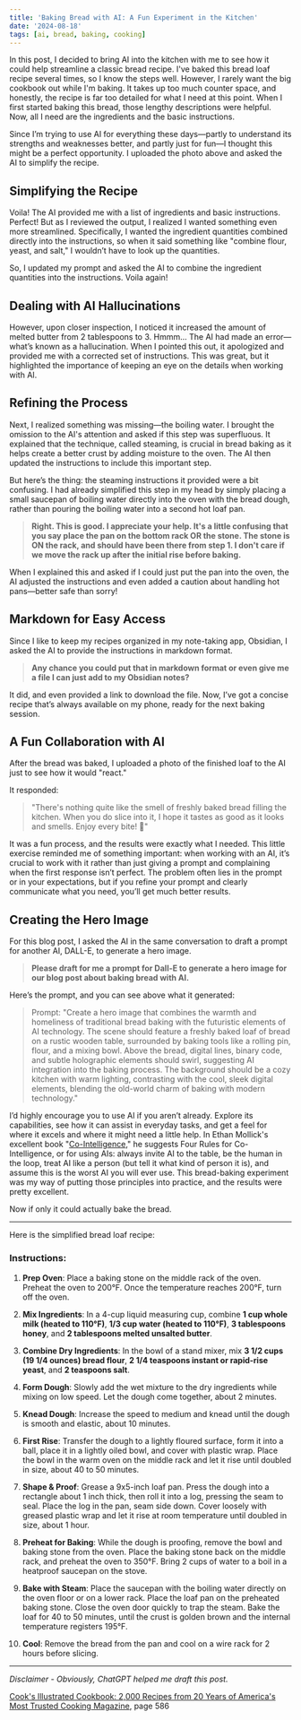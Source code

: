 ```yaml
---
title: 'Baking Bread with AI: A Fun Experiment in the Kitchen'
date: '2024-08-18'
tags: [ai, bread, baking, cooking]
---
```


<script>
    import CloudinaryImage from '$lib/components/CloudinaryImage.svelte'
</script>

<CloudinaryImage public_id="brentdanley.com/bread_ai/ai_bread_hero" alt="Baking bread with AI blog hero image" />

In this post, I decided to bring AI into the kitchen with me to see how it could help streamline a classic bread recipe. I've baked this bread loaf recipe several times, so I know the steps well. However, I rarely want the big cookbook out while I'm baking. It takes up too much counter space, and honestly, the recipe is far too detailed for what I need at this point. When I first started baking this bread, those lengthy descriptions were helpful. Now, all I need are the ingredients and the basic instructions.

<CloudinaryImage public_id="brentdanley.com/bread_ai/bread_cookbook" caption="Cook's Illustrated Cookbook: 2,000 Recipes from 20 Years of America's Most Trusted Cooking Magazine" alt="Cook's Illustrated Cookbook: 2,000 Recipes from 20 Years of America's Most Trusted Cooking Magazine" />

Since I’m trying to use AI for everything these days—partly to understand its strengths and weaknesses better, and partly just for fun—I thought this might be a perfect opportunity. I uploaded the photo above and asked the AI to simplify the recipe.

## Simplifying the Recipe

Voila! The AI provided me with a list of ingredients and basic instructions. Perfect! But as I reviewed the output, I realized I wanted something even more streamlined. Specifically, I wanted the ingredient quantities combined directly into the instructions, so when it said something like "combine flour, yeast, and salt," I wouldn’t have to look up the quantities.

So, I updated my prompt and asked the AI to combine the ingredient quantities into the instructions. Voila again!

## Dealing with AI Hallucinations

However, upon closer inspection, I noticed it increased the amount of melted butter from 2 tablespoons to 3. Hmmm... The AI had made an error—what’s known as a hallucination. When I pointed this out, it apologized and provided me with a corrected set of instructions. This was great, but it highlighted the importance of keeping an eye on the details when working with AI.

## Refining the Process

Next, I realized something was missing—the boiling water. I brought the omission to the AI's attention and asked if this step was superfluous. It explained that the technique, called steaming, is crucial in bread baking as it helps create a better crust by adding moisture to the oven. The AI then updated the instructions to include this important step.

But here’s the thing: the steaming instructions it provided were a bit confusing. I had already simplified this step in my head by simply placing a small saucepan of boiling water directly into the oven with the bread dough, rather than pouring the boiling water into a second hot loaf pan.

> **Right. This is good. I appreciate your help. It's a little confusing that you say place the pan on the bottom rack OR the stone. The stone is ON the rack, and should have been there from step 1. I don't care if we move the rack up after the initial rise before baking.**

When I explained this and asked if I could just put the pan into the oven, the AI adjusted the instructions and even added a caution about handling hot pans—better safe than sorry!

## Markdown for Easy Access

Since I like to keep my recipes organized in my note-taking app, Obsidian, I asked the AI to provide the instructions in markdown format.

> **Any chance you could put that in markdown format or even give me a file I can just add to my Obsidian notes?**

It did, and even provided a link to download the file. Now, I’ve got a concise recipe that’s always available on my phone, ready for the next baking session.

## A Fun Collaboration with AI

After the bread was baked, I uploaded a photo of the finished loaf to the AI just to see how it would "react."

<CloudinaryImage public_id="brentdanley.com/bread_ai/fresh-bread" alt="A fresh loaf" caption="A fresh loaf" />

It responded:

> "There's nothing quite like the smell of freshly baked bread filling the kitchen. When you do slice into it, I hope it tastes as good as it looks and smells. Enjoy every bite! 🍞"

It was a fun process, and the results were exactly what I needed. This little exercise reminded me of something important: when working with an AI, it’s crucial to work with it rather than just giving a prompt and complaining when the first response isn’t perfect. The problem often lies in the prompt or in your expectations, but if you refine your prompt and clearly communicate what you need, you’ll get much better results.

## Creating the Hero Image

For this blog post, I asked the AI in the same conversation to draft a prompt for another AI, DALL-E, to generate a hero image.

> **Please draft for me a prompt for Dall-E to generate a hero image for our blog post about baking bread with AI.**

Here’s the prompt, and you can see above what it generated:

> Prompt: "Create a hero image that combines the warmth and homeliness of traditional bread baking with the futuristic elements of AI technology. The scene should feature a freshly baked loaf of bread on a rustic wooden table, surrounded by baking tools like a rolling pin, flour, and a mixing bowl. Above the bread, digital lines, binary code, and subtle holographic elements should swirl, suggesting AI integration into the baking process. The background should be a cozy kitchen with warm lighting, contrasting with the cool, sleek digital elements, blending the old-world charm of baking with modern technology."

I’d highly encourage you to use AI if you aren’t already. Explore its capabilities, see how it can assist in everyday tasks, and get a feel for where it excels and where it might need a little help. In Ethan Mollick's excellent book "[Co-Intelligence](https://a.co/d/cZVqRNd)," he suggests Four Rules for Co-Intelligence, or for using AIs: always invite AI to the table, be the human in the loop, treat AI like a person (but tell it what kind of person it is), and assume this is the worst AI you will ever use. This bread-baking experiment was my way of putting those principles into practice, and the results were pretty excellent.

Now if only it could actually bake the bread.

---

Here is the simplified bread loaf recipe:

### Instructions:

1. **Prep Oven**: Place a baking stone on the middle rack of the oven. Preheat the oven to 200°F. Once the temperature reaches 200°F, turn off the oven.

2. **Mix Ingredients**: In a 4-cup liquid measuring cup, combine **1 cup whole milk (heated to 110°F)**, **1/3 cup water (heated to 110°F)**, **3 tablespoons honey**, and **2 tablespoons melted unsalted butter**.

3. **Combine Dry Ingredients**: In the bowl of a stand mixer, mix **3 1/2 cups (19 1/4 ounces) bread flour**, **2 1/4 teaspoons instant or rapid-rise yeast**, and **2 teaspoons salt**.

4. **Form Dough**: Slowly add the wet mixture to the dry ingredients while mixing on low speed. Let the dough come together, about 2 minutes.

5. **Knead Dough**: Increase the speed to medium and knead until the dough is smooth and elastic, about 10 minutes.

6. **First Rise**: Transfer the dough to a lightly floured surface, form it into a ball, place it in a lightly oiled bowl, and cover with plastic wrap. Place the bowl in the warm oven on the middle rack and let it rise until doubled in size, about 40 to 50 minutes.

7. **Shape & Proof**: Grease a 9x5-inch loaf pan. Press the dough into a rectangle about 1 inch thick, then roll it into a log, pressing the seam to seal. Place the log in the pan, seam side down. Cover loosely with greased plastic wrap and let it rise at room temperature until doubled in size, about 1 hour.

8. **Preheat for Baking**: While the dough is proofing, remove the bowl and baking stone from the oven. Place the baking stone back on the middle rack, and preheat the oven to 350°F. Bring 2 cups of water to a boil in a heatproof saucepan on the stove.

9. **Bake with Steam**: Place the saucepan with the boiling water directly on the oven floor or on a lower rack. Place the loaf pan on the preheated baking stone. Close the oven door quickly to trap the steam. Bake the loaf for 40 to 50 minutes, until the crust is golden brown and the internal temperature registers 195°F.

10. **Cool**: Remove the bread from the pan and cool on a wire rack for 2 hours before slicing.

---

_Disclaimer - Obviously, ChatGPT helped me draft this post._

[Cook's Illustrated Cookbook: 2,000 Recipes from 20 Years of America's Most Trusted Cooking Magazine](https://a.co/d/hY3x9SN), page 586
